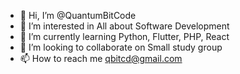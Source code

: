 - 👋 Hi, I’m @QuantumBitCode
- 👀 I’m interested in All about Software Development
- 🌱 I’m currently learning Python, Flutter, PHP, React
- 💞️ I’m looking to collaborate on Small study group
- 📫 How to reach me qbitcd@gmail.com

<!---
QuantumBitCode/QuantumBitCode is a ✨ special ✨ repository because its `README.md` (this file) appears on your GitHub profile.
You can click the Preview link to take a look at your changes.
--->
